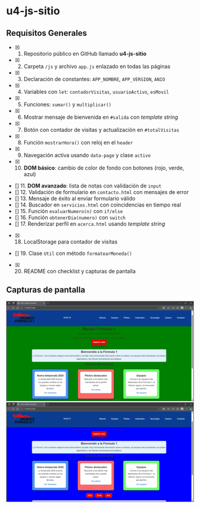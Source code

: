 # u4-js-sitio

## Requisitos Generales
- [x] 1. Repositorio público en GitHub llamado **u4-js-sitio**  
- [x] 2. Carpeta `/js` y archivo `app.js` enlazado en todas las páginas  
- [x] 3. Declaración de constantes: `APP_NOMBRE`, `APP_VERSION`, `ANIO`  
- [x] 4. Variables con `let`: `contadorVisitas`, `usuarioActivo`, `esMovil`  
- [x] 5. Funciones: `sumar()` y `multiplicar()`  
- [x] 6. Mostrar mensaje de bienvenida en `#salida` con *template string*  
- [x] 7. Botón con contador de visitas y actualización en `#totalVisitas`  
- [x] 8. Función `mostrarHora()` con reloj en el `header`  
- [x] 9. Navegación activa usando `data-page` y clase `activo`  
- [x] 10. **DOM básico**: cambio de color de fondo con botones (rojo, verde, azul)  
- [] 11. **DOM avanzado**: lista de notas con validación de `input`  
- [] 12. Validación de formulario en `contacto.html` con mensajes de error  
- [] 13. Mensaje de éxito al enviar formulario válido  
- [] 14. Buscador en `servicios.html` con coincidencias en tiempo real  
- [] 15. Función `evaluarNumero(n)` con `if/else`  
- [] 16. Función `obtenerDia(numero)` con `switch`  
- [] 17. Renderizar perfil en `acerca.html` usando *template string*  
- [x] 18. LocalStorage para contador de visitas  
- [] 19. Clase `Util` con método `formatearMoneda()`  
- [x] 20. README con checklist y capturas de pantalla  

## Capturas de pantalla

![Captura 1](/img/captura1.png)
![Captura 2](/img/captura2.png)